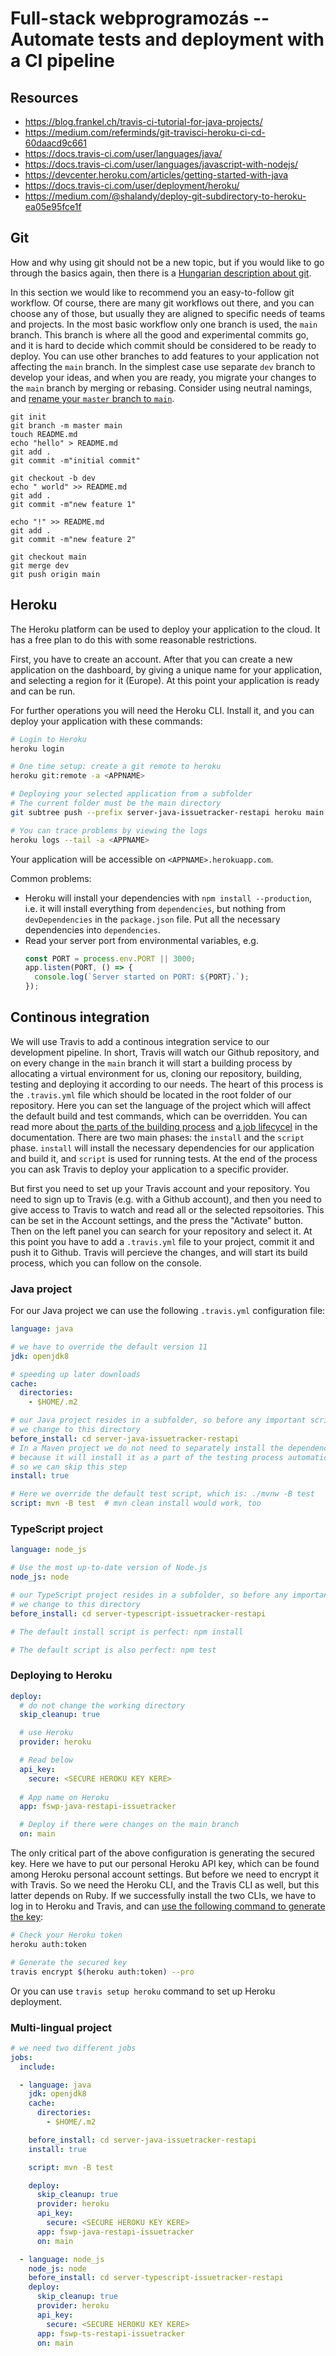 # Full-stack webprogramozás -- Automate tests and deployment with a CI pipeline

## Resources

- https://blog.frankel.ch/travis-ci-tutorial-for-java-projects/
- https://medium.com/referminds/git-travisci-heroku-ci-cd-60daacd9c661
- https://docs.travis-ci.com/user/languages/java/
- https://docs.travis-ci.com/user/languages/javascript-with-nodejs/
- https://devcenter.heroku.com/articles/getting-started-with-java
- https://docs.travis-ci.com/user/deployment/heroku/
- https://medium.com/@shalandy/deploy-git-subdirectory-to-heroku-ea05e95fce1f


## Git

How and why using git should not be a new topic, but if you would like to go through the basics again, then there is a [Hungarian description about git](#!/subjects/full-stack/git).

In this section we would like to recommend you an easy-to-follow git workflow. Of course, there are many git workflows out there, and you can choose any of those, but usually they are aligned to specific needs of teams and projects. In the most basic workflow only one branch is used, the `main` branch. This branch is where all the good and experimental commits go, and it is hard to decide which commit should be considered to be ready to deploy. You can use other branches to add features to your application not affecting the `main` branch. In the simplest case use separate `dev` branch to develop your ideas, and when you are ready, you migrate your changes to the `main` branch by merging or rebasing. Consider using neutral namings, and [rename your `master` branch to `main`](https://www.git-tower.com/learn/git/faq/git-rename-master-to-main/).

```
git init
git branch -m master main
touch README.md
echo "hello" > README.md
git add .
git commit -m"initial commit"

git checkout -b dev
echo " world" >> README.md
git add .
git commit -m"new feature 1"

echo "!" >> README.md
git add .
git commit -m"new feature 2"

git checkout main
git merge dev
git push origin main
```

## Heroku

The Heroku platform can be used to deploy your application to the cloud. It has a free plan to do this with some reasonable restrictions.

First, you have to create an account. After that you can create a new application on the dashboard, by giving a unique name for your application, and selecting a region for it (Europe). At this point your application is ready and can be run.

For further operations you will need the Heroku CLI. Install it, and you can deploy your application with these commands:

```sh
# Login to Heroku
heroku login

# One time setup: create a git remote to heroku
heroku git:remote -a <APPNAME>

# Deploying your selected application from a subfolder
# The current folder must be the main directory
git subtree push --prefix server-java-issuetracker-restapi heroku main

# You can trace problems by viewing the logs
heroku logs --tail -a <APPNAME>
```

Your application will be accessible on `<APPNAME>.herokuapp.com`.

Common problems:
- Heroku will install your dependencies with `npm install --production`, i.e. it will install everything from `dependencies`, but nothing from `devDependencies` in the `package.json` file. Put all the necessary dependencies into `dependencies`.
- Read your server port from environmental variables, e.g.
  ```js
  const PORT = process.env.PORT || 3000;
  app.listen(PORT, () => {
    console.log(`Server started on PORT: ${PORT}.`);
  });
  ```

## Continous integration

We will use Travis to add a continous integration service to our development pipeline. In short, Travis will watch our Github repository, and on every change in the `main` branch it will start a building process by allocating a virtual environment for us, cloning our repository, building, testing and deploying it according to our needs. The heart of this process is the `.travis.yml` file which should be located in the root folder of our repository. Here you can set the language of the project which will affect the default build and test commands, which can be overridden. You can read more about [the parts of the building process](https://docs.travis-ci.com/user/for-beginners/#builds-stages-jobs-and-phases) and [a job lifecycel](https://docs.travis-ci.com/user/job-lifecycle/) in the documentation. There are two main phases: the `install` and the `script` phase. `install` will install the necessary dependencies for our application and build it, and `script` is used for running tests. At the end of the process you can ask Travis to deploy your application to a specific provider.

But first you need to set up your Travis account and your repository. You need to sign up to Travis (e.g. with a Github account), and then you need to give access to Travis to watch and read all or the selected repsoitories. This can be set in the Account settings, and the press the "Activate" button. Then on the left panel you can search for your repository and select it. At this point you have to add a `.travis.yml` file to your project, commit it and push it to Github. Travis will percieve the changes, and will start its build process, which you can follow on the console.

### Java project

For our Java project we can use the following `.travis.yml` configuration file:

```yml
language: java

# we have to override the default version 11
jdk: openjdk8

# speeding up later downloads
cache: 
  directories:
    - $HOME/.m2

# our Java project resides in a subfolder, so before any important script runs
# we change to this directory
before_install: cd server-java-issuetracker-restapi
# In a Maven project we do not need to separately install the dependencies, 
# because it will install it as a part of the testing process automatically,
# so we can skip this step
install: true

# Here we override the default test script, which is: ./mvnw -B test
script: mvn -B test  # mvn clean install would work, too
```

### TypeScript project

```yml
language: node_js

# Use the most up-to-date version of Node.js
node_js: node

# our TypeScript project resides in a subfolder, so before any important script runs
# we change to this directory
before_install: cd server-typescript-issuetracker-restapi

# The default install script is perfect: npm install

# The default script is also perfect: npm test
```

### Deploying to Heroku

```yml
deploy:
  # do not change the working directory
  skip_cleanup: true

  # use Heroku
  provider: heroku

  # Read below
  api_key:
    secure: <SECURE HEROKU KEY KERE>
  
  # App name on Heroku
  app: fswp-java-restapi-issuetracker

  # Deploy if there were changes on the main branch
  on: main
```

The only critical part of the above configuration is generating the secured key. Here we have to put our personal Heroku API key, which can be found among Heroku personal account settings. But before we need to encrypt it with Travis. So we need the Heroku CLI, and the Travis CLI as well, but this latter depends on Ruby. If we successfully install the two CLIs, we have to log in to Heroku and Travis, and can [use the following command to generate the key](https://docs.travis-ci.com/user/deployment/heroku/):

```sh
# Check your Heroku token
heroku auth:token

# Generate the secured key
travis encrypt $(heroku auth:token) --pro
```

Or you can use `travis setup heroku` command to set up Heroku deployment.

### Multi-lingual project

```yml
# we need two different jobs
jobs:
  include:

  - language: java
    jdk: openjdk8
    cache:
      directories:
        - $HOME/.m2

    before_install: cd server-java-issuetracker-restapi
    install: true

    script: mvn -B test

    deploy:
      skip_cleanup: true
      provider: heroku
      api_key:
        secure: <SECURE HEROKU KEY KERE>
      app: fswp-java-restapi-issuetracker
      on: main

  - language: node_js
    node_js: node
    before_install: cd server-typescript-issuetracker-restapi
    deploy:
      skip_cleanup: true
      provider: heroku
      api_key:
        secure: <SECURE HEROKU KEY KERE>
      app: fswp-ts-restapi-issuetracker
      on: main
```
